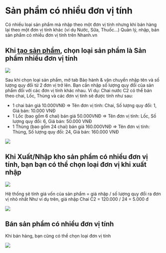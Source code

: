 # Sản phẩm có nhiều đơn vị tính
Có nhiều loại sản phẩm mà nhập theo một đơn vị tính nhưng khi bán hàng lại theo một đơn vị tính khác (ví dụ Nước, Sữa, Thuốc...)
Quản lý, nhập, bán sản phẩm có nhiều đơn vị tính trên Nhanh.vn
## Khi [tạo sản phẩm](https://nhanh.vn/product/item/add), chọn loại sản phẩm là Sản phẩm nhiều đơn vị tính

![](https://raw.githubusercontent.com/nhanhapi/manual/master/docs/san-pham/img/sp-ynghia-nhieudvtinh.png)

Sau khi chọn loại sản phẩm, mở tab Bảo hành & vận chuyển nhập tên và số lượng quy đổi từ 2 đơn vị trở lên.
Bạn cần nhập số lượng quy đổi của sản phẩm đối với các đơn vị tính khác nhau.
Ví dụ: Chai nước C2 có thể bán theo chai, Lốc, Thùng và các đơn vị tính sẽ được tính như sau:
+ 1 chai bán giá 10.000VNĐ => Tên đơn vị tính: Chai, Số lượng quy đổi: 1, Giá bán: 10.000 VNĐ
+ 1 Lốc (bao gồm 6 chai) bán giá 50.000VNĐ => Tên đơn vị tính: Lốc, Số lượng quy đổi: 6, Giá bán: 50.000 VNĐ
+ 1 Thùng (bao gồm 24 chai) bán giá 160.000VNĐ => Tên đơn vị tính: Thùng, Số lượng quy đổi: 24, Giá bán: 160.000 VNĐ

![](https://raw.githubusercontent.com/nhanhapi/manual/master/docs/san-pham/img/sp-ynghia-nhieudvtinh-1.png)

## Khi Xuất/Nhập kho sản phẩm có nhiều đơn vị tính, bạn bạn có thể chọn loại đơn vị khi xuất nhập

![](https://raw.githubusercontent.com/nhanhapi/manual/master/docs/san-pham/img/sp-ynghia-nhieudvtinh-2pre%20-%20Copy.png)

Hệ thống sẽ tính giá vốn của sản phẩm = giá nhập / số lượng quy đổi ra đơn vị nhỏ nhất
Như ví dụ trên, giá nhập Chai C2 = 120.000 / 24 = 5.000 đ

![](https://raw.githubusercontent.com/nhanhapi/manual/master/docs/san-pham/img/sp-ynghia-nhieudvtinh-3.png)

## Bán sản phẩm có nhiều đơn vị tính
Khi bán hàng, bạn cũng có thể chọn loại đơn vị tính

![](https://raw.githubusercontent.com/nhanhapi/manual/master/docs/san-pham/img/sp-ynghia-nhieudvtinh-4.png)
